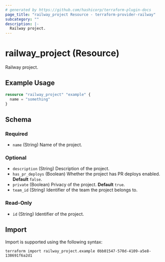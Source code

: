 ```yaml
---
# generated by https://github.com/hashicorp/terraform-plugin-docs
page_title: "railway_project Resource - terraform-provider-railway"
subcategory: ""
description: |-
  Railway project.
---
```


# railway_project (Resource)

Railway project.

## Example Usage

```terraform
resource "railway_project" "example" {
  name = "something"
}
```

<!-- schema generated by tfplugindocs -->
## Schema

### Required

- `name` (String) Name of the project.

### Optional

- `description` (String) Description of the project.
- `has_pr_deploys` (Boolean) Whether the project has PR deploys enabled. **Default** `false`.
- `private` (Boolean) Privacy of the project. **Default** `true`.
- `team_id` (String) Identifier of the team the project belongs to.

### Read-Only

- `id` (String) Identifier of the project.

## Import

Import is supported using the following syntax:

```shell
terraform import railway_project.example 0bb01547-570d-4109-a5e8-138691f6a2d1
```
